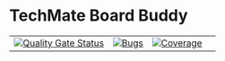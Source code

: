 # TechMate Board Buddy

| | | | |
|:--:|:--:|:--:|:--:|
|[![Quality Gate Status](https://sonarcloud.io/api/project_badges/measure?project=Techmate-Chess_BoardBuddy&metric=alert_status)](https://sonarcloud.io/summary/new_code?id=Techmate-Chess_BoardBuddy)|[![Bugs](https://sonarcloud.io/api/project_badges/measure?project=Techmate-Chess_BoardBuddy&metric=bugs)](https://sonarcloud.io/summary/new_code?id=Techmate-Chess_BoardBuddy)|[![Coverage](https://sonarcloud.io/api/project_badges/measure?project=Techmate-Chess_BoardBuddy&metric=coverage)](https://sonarcloud.io/summary/new_code?id=Techmate-Chess_BoardBuddy)||